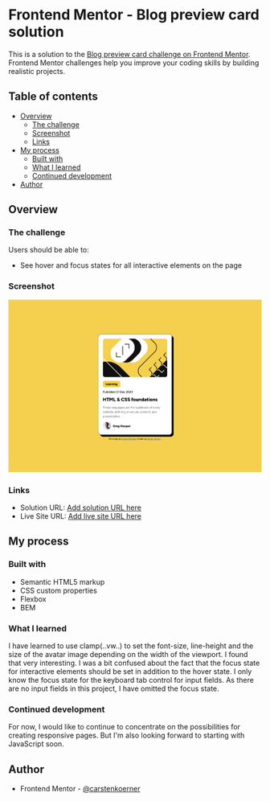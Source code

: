 # Frontend Mentor - Blog preview card solution

This is a solution to the [Blog preview card challenge on Frontend Mentor](https://www.frontendmentor.io/challenges/blog-preview-card-ckPaj01IcS). Frontend Mentor challenges help you improve your coding skills by building realistic projects. 

## Table of contents

- [Overview](#overview)
  - [The challenge](#the-challenge)
  - [Screenshot](#screenshot)
  - [Links](#links)
- [My process](#my-process)
  - [Built with](#built-with)
  - [What I learned](#what-i-learned)
  - [Continued development](#continued-development)
- [Author](#author)

## Overview

### The challenge

Users should be able to:

- See hover and focus states for all interactive elements on the page

### Screenshot

![](./Screenshot_Frontend-Mentor_Blog-preview-card.png)

### Links

- Solution URL: [Add solution URL here](https://your-solution-url.com)
- Live Site URL: [Add live site URL here](https://carstenkoerner.github.io/blog-preview-card/)

## My process

### Built with

- Semantic HTML5 markup
- CSS custom properties
- Flexbox
- BEM

### What I learned

I have learned to use clamp(..vw..) to set the font-size, line-height and the size of the avatar image depending on the width of the viewport. I found that very interesting.
I was a bit confused about the fact that the focus state for interactive elements should be set in addition to the hover state. I only know the focus state for the keyboard tab control for input fields. As there are no input fields in this project, I have omitted the focus state.

### Continued development

For now, I would like to continue to concentrate on the possibilities for creating responsive pages. But I'm also looking forward to starting with JavaScript soon.

## Author

- Frontend Mentor - [@carstenkoerner](https://www.frontendmentor.io/profile/carstenkoerner)